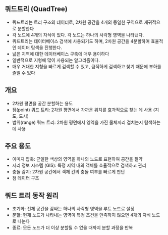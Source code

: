 ## 쿼드트리 (QuadTree)
- 쿼드트리는 트리 구조의 데이터로, 2차원 공간을 4개의 동일한 구역으로 재귀적으로 분할한다
- 각 노드에 4개의 자식이 있다. 각 노드는 하나의 사각형 영역을 나타낸다.
- 쿼드트리는 데이터베이스 검색에 사용되기도 하며, 2차원 공간을 4분할하여 효율적인 데이터 탐색을 진행한다.
- 넓은 지역에 대한 데이터베이스 구축에 매우 용이하다
- 일반적으로 지형에 많이 사용되는 알고리즘이다.
- 매우 거대한 지형을 빠르게 검색할 수 있고, 큼직하게 검색하고 찾기 때문에 부하를 줄일 수 있다


## 개요
- 2차원 평면을 공간 분할하는 용도
- 점(point) 쿼드 트리: 2차원 평면에서 가까운 위치를 효과적으로 찾는 데 사용 (지도, 도시)
- 범위(range) 쿼드 트리: 2차원 평면에서 영역을 가진 물체끼리 겹치는지 탐색하는 데 사용

## 주요 용도
- 이미지 압축: 균일한 색상의 영역을 하나의 노드로 표현하여 공간을 절약
- 지리 정보 시스템 (GIS): 특정 지역 내의 객체를 효율적으로 검색하고 관리
- 충돌 감지: 2차원 공간에서 객체 간의 충돌 여부를 빠르게 판단
- 점 데이터 구조

## 쿼드 트리 동작 원리
- 초기화: 전체 공간을 감싸는 하나의 사각형 영역을 루트 노드로 설정
- 분할: 현재 노드가 나타내는 영역이 특정 조건을 만족하지 않으면 4개의 자식 노드로 나눈다
- 종료: 모든 노드가 더 이상 분할될 수 없을 때까지 분할 과정을 반복